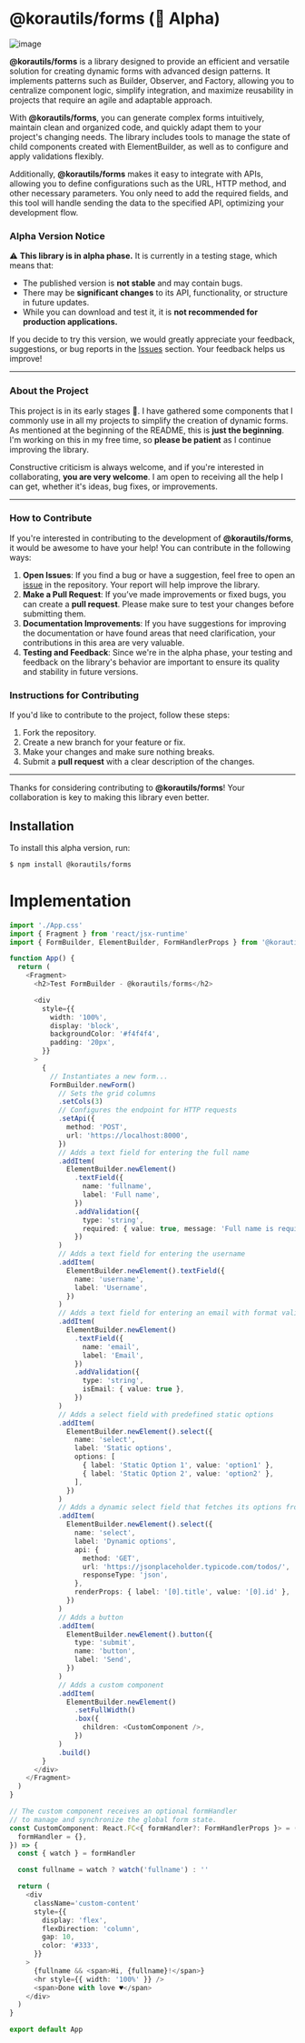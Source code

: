 # @korautils/forms (🚧 Alpha)

![image](https://github.com/user-attachments/assets/ccad1514-7b15-4952-9856-fd03b971403a)

**@korautils/forms** is a library designed to provide an efficient and versatile solution for creating dynamic forms with advanced design patterns. It implements patterns such as Builder, Observer, and Factory, allowing you to centralize component logic, simplify integration, and maximize reusability in projects that require an agile and adaptable approach.

With **@korautils/forms**, you can generate complex forms intuitively, maintain clean and organized code, and quickly adapt them to your project's changing needs. The library includes tools to manage the state of child components created with ElementBuilder, as well as to configure and apply validations flexibly.

Additionally, **@korautils/forms** makes it easy to integrate with APIs, allowing you to define configurations such as the URL, HTTP method, and other necessary parameters. You only need to add the required fields, and this tool will handle sending the data to the specified API, optimizing your development flow.

### **Alpha Version Notice**

⚠️ **This library is in alpha phase.** It is currently in a testing stage, which means that:

- The published version is **not stable** and may contain bugs.
- There may be **significant changes** to its API, functionality, or structure in future updates.
- While you can download and test it, it is **not recommended for production applications.**

If you decide to try this version, we would greatly appreciate your feedback, suggestions, or bug reports in the [Issues](https://github.com/korautils/forms/issues) section. Your feedback helps us improve!

---

### **About the Project**

This project is in its early stages 🚀. I have gathered some components that I commonly use in all my projects to simplify the creation of dynamic forms. As mentioned at the beginning of the README, this is **just the beginning**. I'm working on this in my free time, so **please be patient** as I continue improving the library.

Constructive criticism is always welcome, and if you're interested in collaborating, **you are very welcome**. I am open to receiving all the help I can get, whether it's ideas, bug fixes, or improvements.

---

### **How to Contribute**

If you're interested in contributing to the development of **@korautils/forms**, it would be awesome to have your help! You can contribute in the following ways:

1. **Open Issues**: If you find a bug or have a suggestion, feel free to open an [issue](https://github.com/korautils/forms/issues) in the repository. Your report will help improve the library.
2. **Make a Pull Request**: If you’ve made improvements or fixed bugs, you can create a **pull request**. Please make sure to test your changes before submitting them.
3. **Documentation Improvements**: If you have suggestions for improving the documentation or have found areas that need clarification, your contributions in this area are very valuable.
4. **Testing and Feedback**: Since we're in the alpha phase, your testing and feedback on the library's behavior are important to ensure its quality and stability in future versions.

### **Instructions for Contributing**

If you'd like to contribute to the project, follow these steps:

1. Fork the repository.
2. Create a new branch for your feature or fix.
3. Make your changes and make sure nothing breaks.
4. Submit a **pull request** with a clear description of the changes.

---

Thanks for considering contributing to **@korautils/forms**! Your collaboration is key to making this library even better.

## Installation

To install this alpha version, run:

```bash
$ npm install @korautils/forms
```

# Implementation
```ts
import './App.css'
import { Fragment } from 'react/jsx-runtime'
import { FormBuilder, ElementBuilder, FormHandlerProps } from '@korautils/forms'

function App() {
  return (
    <Fragment>
      <h2>Test FormBuilder - @korautils/forms</h2>

      <div
        style={{
          width: '100%',
          display: 'block',
          backgroundColor: '#f4f4f4',
          padding: '20px',
        }}
      >
        {
          // Instantiates a new form...
          FormBuilder.newForm()
            // Sets the grid columns
            .setCols(3)
            // Configures the endpoint for HTTP requests
            .setApi({
              method: 'POST',
              url: 'https://localhost:8000',
            })
            // Adds a text field for entering the full name
            .addItem(
              ElementBuilder.newElement()
                .textField({
                  name: 'fullname',
                  label: 'Full name',
                })
                .addValidation({
                  type: 'string',
                  required: { value: true, message: 'Full name is required' },
                })
            )
            // Adds a text field for entering the username
            .addItem(
              ElementBuilder.newElement().textField({
                name: 'username',
                label: 'Username',
              })
            )
            // Adds a text field for entering an email with format validation
            .addItem(
              ElementBuilder.newElement()
                .textField({
                  name: 'email',
                  label: 'Email',
                })
                .addValidation({
                  type: 'string',
                  isEmail: { value: true },
                })
            )
            // Adds a select field with predefined static options
            .addItem(
              ElementBuilder.newElement().select({
                name: 'select',
                label: 'Static options',
                options: [
                  { label: 'Static Option 1', value: 'option1' },
                  { label: 'Static Option 2', value: 'option2' },
                ],
              })
            )
            // Adds a dynamic select field that fetches its options from an API
            .addItem(
              ElementBuilder.newElement().select({
                name: 'select',
                label: 'Dynamic options',
                api: {
                  method: 'GET',
                  url: 'https://jsonplaceholder.typicode.com/todos/',
                  responseType: 'json',
                },
                renderProps: { label: '[0].title', value: '[0].id' },
              })
            )
            // Adds a button
            .addItem(
              ElementBuilder.newElement().button({
                type: 'submit',
                name: 'button',
                label: 'Send',
              })
            )
            // Adds a custom component
            .addItem(
              ElementBuilder.newElement()
                .setFullWidth()
                .box({
                  children: <CustomComponent />,
                })
            )
            .build()
        }
      </div>
    </Fragment>
  )
}

// The custom component receives an optional formHandler
// to manage and synchronize the global form state.
const CustomComponent: React.FC<{ formHandler?: FormHandlerProps }> = ({
  formHandler = {},
}) => {
  const { watch } = formHandler

  const fullname = watch ? watch('fullname') : ''

  return (
    <div
      className='custom-content'
      style={{
        display: 'flex',
        flexDirection: 'column',
        gap: 10,
        color: '#333',
      }}
    >
      {fullname && <span>Hi, {fullname}!</span>}
      <hr style={{ width: '100%' }} />
      <span>Done with love ♥️</span>
    </div>
  )
}

export default App
```
